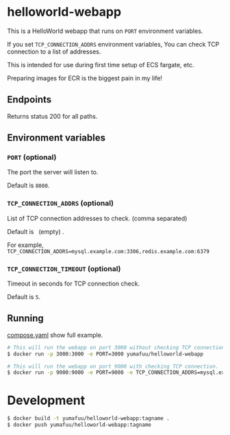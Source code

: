 # helloworld-webapp

This is a HelloWorld webapp that runs on `PORT` environment variables.

If you set `TCP_CONNECTION_ADDRS` environment variables, You can check TCP connection to a list of addresses.

This is intended for use during first time setup of ECS fargate, etc.

Preparing images for ECR is the biggest pain in my life!

## Endpoints

Returns status 200 for all paths.

## Environment variables

### `PORT` (optional)

The port the server will listen to.

Default is `8080`.

### `TCP_CONNECTION_ADDRS` (optional)

List of TCP connection addresses to check. (comma separated)

Default is ` `(empty) .

For example, `TCP_CONNECTION_ADDRS=mysql.example.com:3306,redis.example.com:6379`


### `TCP_CONNECTION_TIMEOUT` (optional)

Timeout in seconds for TCP connection check.

Default is `5`.


## Running

[compose.yaml](https://github.com/yumafuu/helloworld-webapp/blob/main/compose.yaml) show full example.

```bash
# This will run the webapp on port 3000 without checking TCP connection.
$ docker run -p 3000:3000 -e PORT=3000 yumafuu/helloworld-webapp

# This will run the webapp on port 9000 with checking TCP connection.
$ docker run -p 9000:9000 -e PORT=9000 -e TCP_CONNECTION_ADDRS=mysql.example.com:3306,redis.example.com:6379 yumafuu/helloworld-webapp
```


# Development

```bash
$ docker build -t yumafuu/helloworld-webapp:tagname .
$ docker push yumafuu/helloworld-webapp:tagname
```
